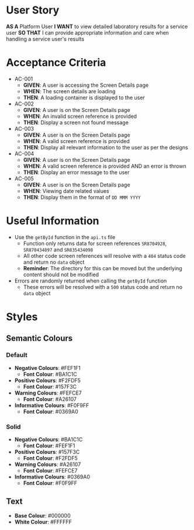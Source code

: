 # User Story

**AS A** Platform User
**I WANT** to view detailed laboratory results for a service user
**SO THAT** I can provide appropriate information and care when handling a service user's results

# Acceptance Criteria

- AC-001
  - **GIVEN**: A user is accessing the Screen Details page
  - **WHEN**: The screen details are loading
  - **THEN**: A loading container is displayed to the user
- AC-002
  - **GIVEN**: A user is on the Screen Details page
  - **WHEN**: An invalid screen reference is provided
  - **THEN**: Display a screen not found message
- AC-003
  - **GIVEN**: A user is on the Screen Details page
  - **WHEN**: A valid screen reference is provided
  - **THEN**: Display all relevant information to the user as per the designs
- AC-004
  - **GIVEN**: A user is on the Screen Details page
  - **WHEN**: A valid screen reference is provided AND an error is thrown
  - **THEN**: Display an error message to the user
- AC-005
  - **GIVEN**: A user is on the Screen Details page
  - **WHEN**: Viewing date related values
  - **THEN**: Display them in the format of `DD MMM YYYY`

# Useful Information

- Use the `getById` function in the `api.ts` file
  - Function only returns data for screen references `SR8704928`, `SR870434897` and `SR835434098`
  - All other code screen references will resolve with a `404` status code and return no `data` object
  - **Reminder**: The directory for this can be moved but the underlying content should not be modified
- Errors are randomly returned when calling the `getById` function
  - These errors will be resolved with a `500` status code and return no `data` object

# Styles

## Semantic Colours

### Default

- **Negative Colours**: #FEF1F1
  - **Font Colour**: #BA1C1C
- **Positive Colours**: #F2FDF5
  - **Font Colour**: #157F3C
- **Warning Colours**: #FEFCE7
  - **Font Colour**: #A26107
- **Informative Colours**: #F0F9FF
  - **Font Colour**: #0369A0

### Solid

- **Negative Colours**: #BA1C1C
  - **Font Colour**: #FEF1F1
- **Positive Colours**: #157F3C
  - **Font Colour**: #F2FDF5
- **Warning Colours**: #A26107
  - **Font Colour**: #FEFCE7
- **Informative Colours**: #0369A0
  - **Font Colour**: #F0F9FF

## Text

- **Base Colour**: #000000
- **White Colour**: #FFFFFF
